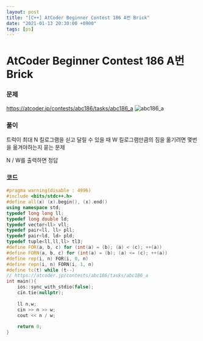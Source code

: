 ```yaml
---
layout: post
title: "[C++] AtCoder Beginner Contest 186 A번 Brick"
date: "2021-01-13 20:30:00 +0900"
tags: [ps]
---
```


# AtCoder Beginner Contest 186 A번 Brick
### 문제

https://atcoder.jp/contests/abc186/tasks/abc186_a
![abc186_a](https://i.imgur.com/lLJWCyH.png)
  
  
### 풀이

트럭이 최대 N 킬로그램을 싣고 달릴 수 있을 때 W 킬로그램만큼의 짐을 옮기려면 몇번을 옮겨야하는지 묻는 문제

N / W를 출력하면 정답

### 코드

```cpp
#pragma warning(disable : 4996)
#include <bits/stdc++.h>
#define all(x) (x).begin(), (x).end()
using namespace std;
typedef long long ll;
typedef long double ld;
typedef vector<ll> vll;
typedef pair<ll, ll> pll;
typedef pair<ld, ld> pld;
typedef tuple<ll,ll,ll> tl3;
#define FOR(a, b, c) for (int(a) = (b); (a) < (c); ++(a))
#define FORN(a, b, c) for (int(a) = (b); (a) <= (c); ++(a))
#define rep(i, n) FOR(i, 0, n)
#define repn(i, n) FORN(i, 1, n)
#define tc(t) while (t--)
// https://atcoder.jp/contests/abc186/tasks/abc186_a
int main(){
    ios::sync_with_stdio(false);
    cin.tie(nullptr);
 
    ll n,w;
    cin >> n >> w;
    cout << n / w;
 
    return 0;
}
```
